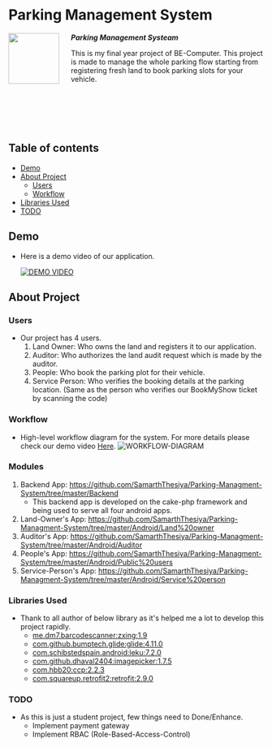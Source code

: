 # Parking Management System

<img src="https://drive.google.com/uc?export=view&id=12Yhcl35EdrRlM6qstVg55CnOtW_xFRAD" align="left" height="100px" />
<img align="left" width="0" height="128px" hspace="10" />

<div style="display:block; height: 168px;">
<b><i>Parking Management Systeam</i></b>

This is my final year project of BE-Computer. This project is made to manage the whole parking flow starting from registering fresh land to book parking slots for your vehicle.
</div>

<br/>

## Table of contents
* [Demo](#Demo)
* [About Project](#About-Project)
    * [Users](#Users)
    * [Workflow](#Workflow)
* [Libraries Used](#Libraries-Used)
* [TODO](#TODO)

## Demo
* Here is a demo video of our application.

  [![DEMO VIDEO](https://drive.google.com/uc?export=view&id=1N-iXcvZjzhT3lJpF-TZR8WIx6u7MXRtI)](https://www.youtube.com/watch?v=Hdt099NOA8M)

## About Project
### Users
*   Our project has 4 users.
    1. Land Owner: Who owns the land and registers it to our application.
    2. Auditor: Who authorizes the land audit request which is made by the auditor.
    3. People: Who book the parking plot for their vehicle.
    4. Service Person: Who verifies the booking details at the parking location. (Same as the person who verifies our BookMyShow ticket by scanning the code)

### Workflow
* High-level workflow diagram for the system. For more details please check our demo video [Here](#Demo).
  ![WORKFLOW-DIAGRAM](https://drive.google.com/uc?export=view&id=1tUnTtRkU3ZZ_mQCPKY6KCXna6Vk73GqY)

### Modules
1. Backend App: https://github.com/SamarthThesiya/Parking-Managment-System/tree/master/Backend
    * This backend app is developed on the cake-php framework and being used to serve all four android apps.
2. Land-Owner's App: https://github.com/SamarthThesiya/Parking-Managment-System/tree/master/Android/Land%20owner
3. Auditor's App: https://github.com/SamarthThesiya/Parking-Managment-System/tree/master/Android/Auditor
4. People's App: https://github.com/SamarthThesiya/Parking-Managment-System/tree/master/Android/Public%20users
4. Service-Person's App: https://github.com/SamarthThesiya/Parking-Managment-System/tree/master/Android/Service%20person


### Libraries Used
* Thank to all author of below library as it's helped me a lot to develop this project rapidly.
    * [me.dm7.barcodescanner:zxing:1.9](https://github.com/dm77/barcodescanner)
    * [com.github.bumptech.glide:glide:4.11.0](https://github.com/bumptech/glide)
    * [com.schibstedspain.android:leku:7.2.0](https://github.com/AdevintaSpain/Leku)
    * [com.github.dhaval2404:imagepicker:1.7.5](https://github.com/Dhaval2404/ImagePicker)
    * [com.hbb20:ccp:2.2.3](https://github.com/hbb20/CountryCodePickerProject)
    * [com.squareup.retrofit2:retrofit:2.9.0](https://github.com/square/retrofit)

### TODO
* As this is just a student project, few things need to Done/Enhance.
    * Implement payment gateway
    * Implement RBAC (Role-Based-Access-Control)
